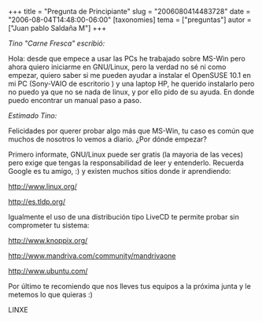 +++
title = "Pregunta de Principiante"
slug = "2006080414483728"
date = "2006-08-04T14:48:00-06:00"
[taxonomies]
tema = ["preguntas"]
autor = ["Juan pablo Saldaña M"]
+++

*Tino "Carne Fresca" escribió:*

Hola: desde que empece a usar las PCs he trabajado sobre MS-Win pero
ahora quiero iniciarme en GNU/Linux, pero la verdad no sé ni como
empezar, quiero saber si me pueden ayudar a instalar el OpenSUSE 10.1 en
mi PC (Sony-VAIO de escritorio ) y una laptop HP, he querido instalarlo
pero no puedo ya que no se nada de linux, y por ello pido de su ayuda.
En donde puedo encontrar un manual paso a paso.

*Estimado Tino:*

<!-- more -->
Felicidades por querer probar algo más que MS-Win, tu caso es común que
muchos de nosotros lo vemos a diario. ¿Por dónde empezar?

Primero informate, GNU/Linux puede ser gratis (la mayoria de las veces)
pero exige que tengas la responsabilidad de leer y entenderlo. Recuerda
Google es tu amigo, :) y existen muchos sitios donde ir aprendiendo:

<http://www.linux.org/>

<http://es.tldp.org/>

Igualmente el uso de una distribución tipo LiveCD te permite probar sin
comprometer tu sistema:

<http://www.knoppix.org/>

<http://www.mandriva.com/community/mandrivaone>

<http://www.ubuntu.com/>

Por último te recomiendo que nos lleves tus equipos a la próxima junta y
le metemos lo que quieras :)

LINXE
